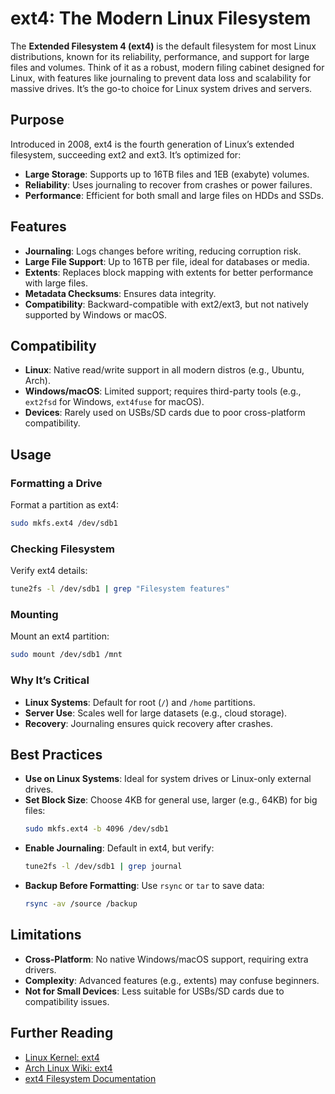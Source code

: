 # ext4: The Modern Linux Filesystem

The **Extended Filesystem 4 (ext4)** is the default filesystem for most Linux distributions, known for its reliability, performance, and support for large files and volumes. Think of it as a robust, modern filing cabinet designed for Linux, with features like journaling to prevent data loss and scalability for massive drives. It’s the go-to choice for Linux system drives and servers.

## Purpose

Introduced in 2008, ext4 is the fourth generation of Linux’s extended filesystem, succeeding ext2 and ext3. It’s optimized for:
- **Large Storage**: Supports up to 16TB files and 1EB (exabyte) volumes.
- **Reliability**: Uses journaling to recover from crashes or power failures.
- **Performance**: Efficient for both small and large files on HDDs and SSDs.

## Features

- **Journaling**: Logs changes before writing, reducing corruption risk.
- **Large File Support**: Up to 16TB per file, ideal for databases or media.
- **Extents**: Replaces block mapping with extents for better performance with large files.
- **Metadata Checksums**: Ensures data integrity.
- **Compatibility**: Backward-compatible with ext2/ext3, but not natively supported by Windows or macOS.

## Compatibility

- **Linux**: Native read/write support in all modern distros (e.g., Ubuntu, Arch).
- **Windows/macOS**: Limited support; requires third-party tools (e.g., `ext2fsd` for Windows, `ext4fuse` for macOS).
- **Devices**: Rarely used on USBs/SD cards due to poor cross-platform compatibility.

## Usage

### Formatting a Drive
Format a partition as ext4:
```bash
sudo mkfs.ext4 /dev/sdb1
```

### Checking Filesystem
Verify ext4 details:
```bash
tune2fs -l /dev/sdb1 | grep "Filesystem features"
```

### Mounting
Mount an ext4 partition:
```bash
sudo mount /dev/sdb1 /mnt
```

### Why It’s Critical
- **Linux Systems**: Default for root (`/`) and `/home` partitions.
- **Server Use**: Scales well for large datasets (e.g., cloud storage).
- **Recovery**: Journaling ensures quick recovery after crashes.

## Best Practices
- **Use on Linux Systems**: Ideal for system drives or Linux-only external drives.
- **Set Block Size**: Choose 4KB for general use, larger (e.g., 64KB) for big files:
  ```bash
  sudo mkfs.ext4 -b 4096 /dev/sdb1
  ```
- **Enable Journaling**: Default in ext4, but verify:
  ```bash
  tune2fs -l /dev/sdb1 | grep journal
  ```
- **Backup Before Formatting**: Use `rsync` or `tar` to save data:
  ```bash
  rsync -av /source /backup
  ```

## Limitations
- **Cross-Platform**: No native Windows/macOS support, requiring extra drivers.
- **Complexity**: Advanced features (e.g., extents) may confuse beginners.
- **Not for Small Devices**: Less suitable for USBs/SD cards due to compatibility issues.

## Further Reading
- [Linux Kernel: ext4](https://www.kernel.org/doc/html/latest/filesystems/ext4/index.html)
- [Arch Linux Wiki: ext4](https://wiki.archlinux.org/title/Ext4)
- [ext4 Filesystem Documentation](https://ext4.wiki.kernel.org/)


